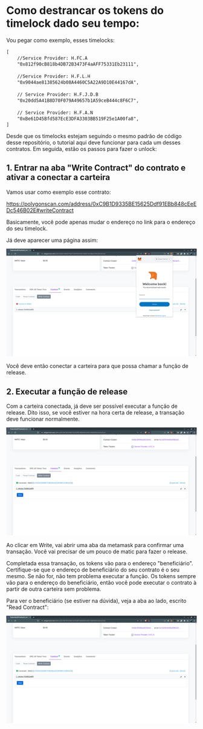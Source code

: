 # Como destrancar os tokens do timelock dado seu tempo:


Vou pegar como exemplo, esses timelocks:

```
[
    //Service Provider: H.FC.A
    "0x812f90cB818b4DB72B3473F4aAFF75331Eb23111",

    //Service Provider: H.F.L.H
    "0x9044ae81385624b08A4460C5A22A9D10E44167dA",

    // Service Provider: H.F.J.D.B
    "0x20dd5A41B8D70F079A49657b1A59ceB444c8F6C7",

    // Service Provider: H.F.A.N
    "0xBe61D45Bfd587EcE3DFA3303BB519F25e1A00fa8",
]
```


Desde que os timelocks estejam seguindo o mesmo padrão de código desse repositório,
o tutorial aqui deve funcionar para cada um desses contratos. Em seguida, estão os passos
para fazer o unlock:


## 1. Entrar na aba "Write Contract" do contrato e ativar a conectar a carteira

Vamos usar como exemplo esse contrato:

https://polygonscan.com/address/0xC9B1D9335BE15625Ddf91EBb848cEeEDc546B02E#writeContract

Basicamente, você pode apenas mudar o endereço no link para o endereço do seu timelock.

Já deve aparecer uma página assim:

![imag1](./images/img1.png)

Você deve então conectar a carteira para que possa chamar a função de release.

## 2. Executar a função de release

Com a carteira conectada, já deve ser possível executar a função de release. Dito isso, se você estiver na hora certa de release, a transação deve
funcionar normalmente.

![imag2](./images/img2.png)

Ao clicar em Write, vai abrir uma aba da metamask para confirmar uma transação. Você vai precisar de um pouco de matic para fazer o release. 


Completada essa transação, os tokens vão para o endereço "beneficiário". Certifique-se que o endereço de beneficiário do seu contrato é o seu mesmo. Se não for, não tem problema executar a função. Os tokens sempre vão para o endereço do beneficiário, então você pode executar o contrato à partir de outra carteira sem problema.

Para ver o beneficiário (se estiver na dúvida), veja a aba ao lado, escrito "Read Contract":

![imag3](./images/img3.png)






